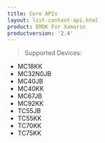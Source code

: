 ```yaml
---
title: Core APIs
layout: list-content-api.html
product: EMDK For Xamarin
productversion: '2.4'
---
```


>Supported Devices:
* MC18KK
* MC32N0JB
* MC40JB
* MC40KK
* MC67JB
* MC92KK
* TC55JB
* TC55KK
* TC70KK
* TC75KK















